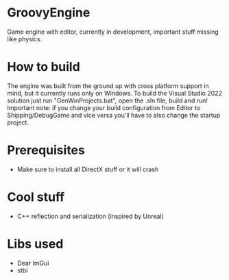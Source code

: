 # GroovyEngine
Game engine with editor, currently in development, important stuff missing like physics.

# How to build
The engine was built from the ground up with cross platform support in mind, but it currently runs only on Windows.
To build the Visual Studio 2022 solution just run "GenWinProjects.bat", open the .sln file, build and run!
Important note: if you change your build configuration from Editor to Shipping/DebugGame and vice versa you'll have to also change the startup project.

# Prerequisites
- Make sure to install all DirectX stuff or it will crash

# Cool stuff
- C++ reflection and serialization (inspired by Unreal)

# Libs used
- Dear ImGui
- stbi
